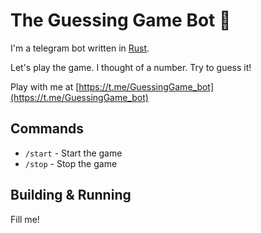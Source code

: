 # The Guessing Game Bot 🤔

I'm a telegram bot written in [Rust](https://www.rust-lang.org/).

Let's play the game. I thought of a number. Try to guess it!

Play with me at [https://t.me/GuessingGame_bot](https://t.me/GuessingGame_bot)

## Commands

- `/start` - Start the game
- `/stop` - Stop the game

## Building & Running

Fill me!
